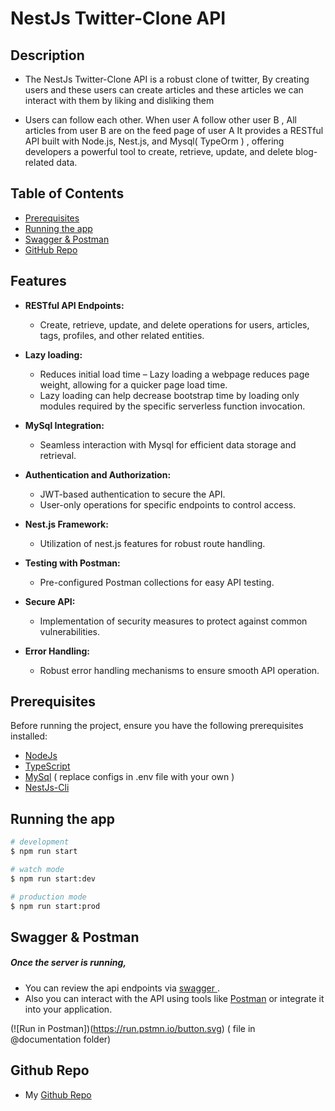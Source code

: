 # NestJs Twitter-Clone API

## Description

- The NestJs Twitter-Clone API is a robust clone of twitter, By creating users and these users can create articles
  and these articles we can interact with them by liking and disliking them

- Users can follow each other. When user A follow other user B , All articles from user B are on the feed page of user A
  It provides a RESTful API built with Node.js, Nest.js, and Mysql( TypeOrm ) , offering developers a powerful tool to create, retrieve, update, and delete blog-related data.

## Table of Contents

- [Prerequisites](#prerequisites)
- [Running the app](#running-the-app)
- [Swagger & Postman](#swagger--postman)
- [GitHub Repo](#github-Repo)

## Features

- **RESTful API Endpoints:**

  - Create, retrieve, update, and delete operations for users, articles, tags, profiles, and other related entities.

- **Lazy loading:**

  - Reduces initial load time – Lazy loading a webpage reduces page weight, allowing for a quicker page load time.
  - Lazy loading can help decrease bootstrap time by loading only modules required by the specific serverless function invocation.

- **MySql Integration:**

  - Seamless interaction with Mysql for efficient data storage and retrieval.

- **Authentication and Authorization:**

  - JWT-based authentication to secure the API.
  - User-only operations for specific endpoints to control access.

- **Nest.js Framework:**

  - Utilization of nest.js features for robust route handling.

- **Testing with Postman:**

  - Pre-configured Postman collections for easy API testing.

- **Secure API:**

  - Implementation of security measures to protect against common vulnerabilities.

- **Error Handling:**

  - Robust error handling mechanisms to ensure smooth API operation.

## Prerequisites

Before running the project, ensure you have the following prerequisites installed:

- [NodeJs](https://nodejs.org/en)
- [TypeScript](https://www.typescriptlang.org/download)
- [MySql](https://www.mysql.com/) ( replace configs in .env file with your own )
- [NestJs-Cli](https://docs.nestjs.com/cli/overview)

## Running the app

```bash
# development
$ npm run start

# watch mode
$ npm run start:dev

# production mode
$ npm run start:prod
```

## Swagger & Postman

##### Once the server is running,

- You can review the api endpoints via [ swagger ](http://localhost:3000/swagger).
- Also you can interact with the API using tools like [Postman](https://www.postman.com/) or integrate it into your application.

(![Run in Postman])(https://run.pstmn.io/button.svg) ( file in @documentation folder)

## Github Repo

- My [Github Repo](https://github.com/fakhranyy)
